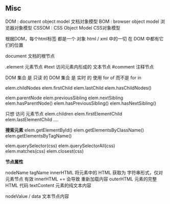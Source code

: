 ## Misc
DOM : document object model 文档对象模型
BOM : browser object model 浏览器对象模型
CSSOM : CSS Object Model CSS对象模型

根据DOM，每个html标签 都是一个 对象
html / xml 中的一切 在 DOM 中都有它们的位置

document 文档的根节点

.element 元素节点
#text 访问元素内形成的 文本节点
#comment 注释节点

DOM 集合 是 只读 的
DOM 集合 是 实时 的
使用 for of 而不是 for in

elem.childNodes
elem.firstChild
elem.lastChild
elem.hasChildNodes()

elem.parentNode
elem.previousSibling
elem.nextSibling
elem.hasParentNode()
elem.hasPreviousSibling()
elem.hasNextSibling()

只想 访问 元素节点
elem.children
elem.firstElementChild
elem.lastElementChild
....

**搜索元素**
elem.getElementById()
elem.getElementsByClassName()
elem.getElementsByTagName()

elem.querySelector(css)
elem.querySelectorAll(css)  
elem.matches(css)
elem.closest(css)

**节点属性**

nodeName
tagName
innerHTML       将元素中的 HTML 获取为 字符串形式，仅对 元素节点 有效
innerHTML +=    会导致 重新加载内容
outerHTML       元素的完整 HTML 代码
textContent     元素的纯文本内容

nodeValue / data  文本节点内容
